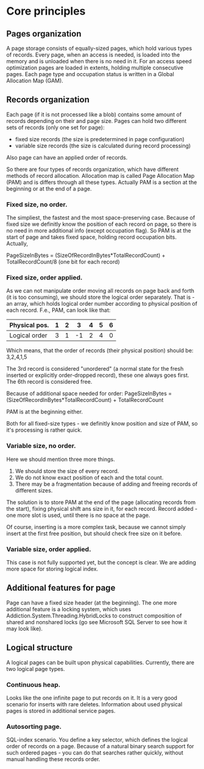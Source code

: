 # Core principles

## Pages organization 

A page storage consists of equally-sized pages, which hold various types of records.
Every page, when an access is needed, is loaded into the memory and is unloaded when there is no need in it.
For an access speed optimization pages are loaded in extents, holding multiple consecutive pages. 
Each page type and occupation status is written in a Global Allocation Map (GAM).

## Records organization

Each page (if it is not processed like a blob) contains some amount of records depending on their and page size.
Pages can hold two different sets of records (only one set for page):
- fixed size records (the size is predetermined in page configuration)
- variable size records (the size is calculated during record processing)

Also page can have an applied order of records.

So there are four types of records organization, which have different methods of record allocation.
Allocation map is called Page Allocation Map (PAM) and is differs through all these types.
Actually PAM is a section at the beginning or at the end of a page.

### Fixed size, no order.
The simpliest, the fastest and the most space-preserving case.
Because of fixed size we definitly know the position of each record on page, so there is no need in more additional info (except occupation flag).
So PAM is at the start of page and takes fixed space, holding record occupation bits.
Actually,

PageSizeInBytes = (SizeOfRecordInBytes*TotalRecordCount) + TotalRecordCount/8 (one bit for each record)

### Fixed size, order applied.
As we can not manipulate order moving all records on page back and forth (it is too consuming), we should store the logical order separately.
That is - an array, which holds logical order number according to physical position of each record.
F.e., PAM, can look like that:

|Physical pos.|1|2|3 |4|5|6 |
|-------------|-|-|--|-|-|--|
|Logical order|3|1|-1|2|4|0|

Which means, that the order of records (their physical position) should be:
3,2,4,1,5

The 3rd record is considered "unordered" (a normal state for the fresh inserted or explicitly order-dropped record), these one always goes first.
The 6th record is considered free.

Because of additional space needed for order:
PageSizeInBytes = (SizeOfRecordInBytes*TotalRecordCount) + TotalRecordCount

PAM is at the beginning either.

Both for all fixed-size types - we definitly know position and size of PAM, so it's processing is rather quick.

### Variable size, no order.

Here we should mention three more things.
1. We should store the size of every record.
2. We do not know exact position of each and the total count.
3. There may be a fragmentation because of adding and freeing records of different sizes.

The solution is to store PAM at the end of the page (allocating records from the start), fixing physical shift ans size in it, for each record.
Record added - one more slot is used, until there is no space at the page.

Of course, inserting is a more complex task, because we cannot simply insert at the first free position, but should check free size on it before.

### Variable size, order applied.

This case is not fully supported yet, but the concept is clear.
We are adding more space for storing logical index.

## Additional features for page

Page can have a fixed size header (at the beginning).
The one more additional feature is a locking system, which uses Addiction.System.Threading.HybridLocks to construct composition of shared and nonshared locks (go see Microsoft SQL Server to see how it may look like).

## Logical structure 

A logical pages can be built upon physical capabilities.
Currently, there are two logical page types.

### Continuous heap.

Looks like the one infinite page to put records on it. It is a very good scenario for inserts with rare deletes.
Information about used physical pages is stored in additional service pages.

### Autosorting page.

SQL-index scenario. You define a key selector, which defines the logical order of records on a page.
Because of a natural binary search support for such ordered pages - you can do that searches rather quickly, without manual handling these records order.

